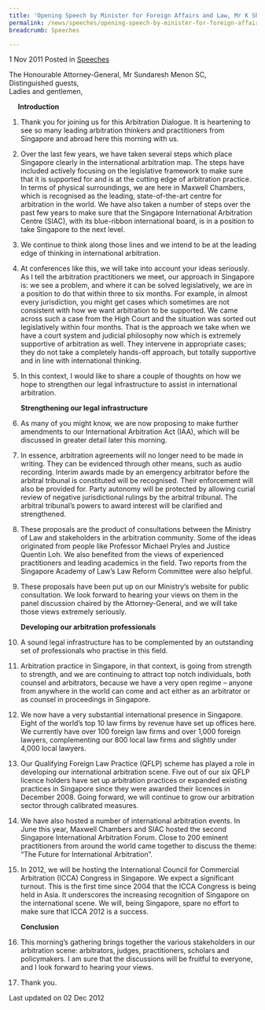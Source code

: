 ```yaml
---
title: 'Opening Speech by Minister for Foreign Affairs and Law, Mr K Shanmugam, at the Ministry of Law Arbitration Dialogue'
permalink: /news/speeches/opening-speech-by-minister-for-foreign-affairs-and-law-mr-k-shanmugam-at-the-ministry-of-law
breadcrumb: Speeches

---
```




1 Nov 2011 Posted in [Speeches](/news/speeches)


The Honourable Attorney-General, Mr Sundaresh Menon SC,  
Distinguished guests,  
Ladies and gentlemen,  


<p style="margin-left: 18px"><strong>Introduction</strong></p>


 1. Thank you for joining us for this Arbitration Dialogue. It is heartening to see so many leading arbitration thinkers and practitioners from Singapore and abroad here this morning with us.

 2. Over the last few years, we have taken several steps which place Singapore clearly in the international arbitration map. The steps have included actively focusing on the legislative framework to make sure that it is supported for and is at the cutting edge of arbitration practice. In terms of physical surroundings, we are here in Maxwell Chambers, which is recognised as the leading, state-of-the-art centre for arbitration in the world. We have also taken a number of steps over the past few years to make sure that the Singapore International Arbitration Centre (SIAC), with its blue-ribbon international board, is in a position to take Singapore to the next level.

 3. We continue to think along those lines and we intend to be at the leading edge of thinking in international arbitration.

 4. At conferences like this, we will take into account your ideas seriously. As I tell the arbitration practitioners we meet, our approach in Singapore is: we see a problem, and where it can be solved legislatively, we are in a position to do that within three to six months. For example, in almost every jurisdiction, you might get cases which sometimes are not consistent with how we want arbitration to be supported. We came across such a case from the High Court and the situation was sorted out legislatively within four months. That is the approach we take when we have a court system and judicial philosophy now which is extremely supportive of arbitration as well. They intervene in appropriate cases; they do not take a completely hands-off approach, but totally supportive and in line with international thinking. 

 5. In this context, I would like to share a couple of thoughts on how we hope to strengthen our legal infrastructure to assist in international arbitration.
    
    **Strengthening our legal infrastructure**


 6. As many of you might know, we are now proposing to make further amendments to our International Arbitration Act (IAA), which will be discussed in greater detail later this morning.


 7. In essence, arbitration agreements will no longer need to be made in writing. They can be evidenced through other means, such as audio recording. Interim awards made by an emergency arbitrator before the arbitral tribunal is constituted will be recognised. Their enforcement will also be provided for. Party autonomy will be protected by allowing curial review of negative jurisdictional rulings by the arbitral tribunal. The arbitral tribunal’s powers to award interest will be clarified and strengthened.


 8. These proposals are the product of consultations between the Ministry of Law and stakeholders in the arbitration community. Some of the ideas originated from people like Professor Michael Pryles and Justice Quentin Loh. We also benefited from the views of experienced practitioners and leading academics in the field. Two reports from the Singapore Academy of Law’s Law Reform Committee were also helpful.


 9. These proposals have been put up on our Ministry’s website for public consultation. We look forward to hearing your views on them in the panel discussion chaired by the Attorney-General, and we will take those views extremely seriously.

    **Developing our arbitration professionals**



10. A sound legal infrastructure has to be complemented by an outstanding set of professionals who practise in this field.


11. Arbitration practice in Singapore, in that context, is going from strength to strength, and we are continuing to attract top notch individuals, both counsel and arbitrators, because we have a very open regime – anyone from anywhere in the world can come and act either as an arbitrator or as counsel in proceedings in Singapore. 


12. We now have a very substantial international presence in Singapore. Eight of the world’s top 10 law firms by revenue have set up offices here. We currently have over 100 foreign law firms and over 1,000 foreign lawyers, complementing our 800 local law firms and slightly under 4,000 local lawyers.


13. Our Qualifying Foreign Law Practice (QFLP) scheme has played a role in developing our international arbitration scene. Five out of our six QFLP licence holders have set up arbitration practices or expanded existing practices in Singapore since they were awarded their licences in December 2008. Going forward, we will continue to grow our arbitration sector through calibrated measures.


14. We have also hosted a number of international arbitration events. In June this year, Maxwell Chambers and SIAC hosted the second Singapore International Arbitration Forum. Close to 200 eminent practitioners from around the world came together to discuss the theme: “The Future for International Arbitration”. 


15. In 2012, we will be hosting the International Council for Commercial Arbitration (ICCA) Congress in Singapore. We expect a significant turnout. This is the first time since 2004 that the ICCA Congress is being held in Asia. It underscores the increasing recognition of Singapore on the international scene. We will, being Singapore, spare no effort to make sure that ICCA 2012 is a success.
    
    **Conclusion**


16. This morning’s gathering brings together the various stakeholders in our arbitration scene: arbitrators, judges, practitioners, scholars and policymakers. I am sure that the discussions will be fruitful to everyone, and I look forward to hearing your views.


17. Thank you.


<p class="right-side-updated">Last updated on 02 Dec 2012 </p>
